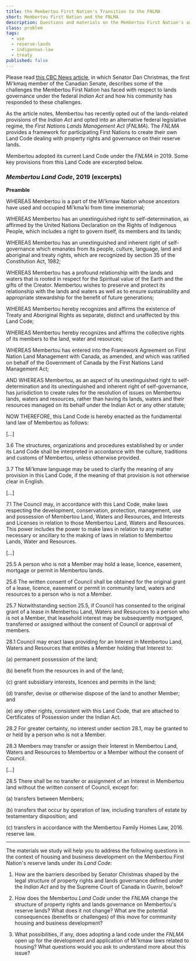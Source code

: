 ```yaml
---
title: the Membertou First Nation's Transition to the FNLMA
short: Membertou First Nation and the FNLMA
description: Questions and materials on the Membertou First Nation's adoption of the *FNLMA*
class: problem
tags:
  - use
  - reserve-lands
  - indigenous-law
  - treaty
published: false
---
```




Please read [this CBC News article,](https://www.cbc.ca/news/politics/indian-act-horrible-existence-senator-christmas-1.4149551) in which Senator Dan Christmas, the first Mi'kmaq member of the Canadian Senate, describes some of the challenges the Membertou First Nation has faced with respect to lands governance under the federal *Indian Act* and how his community has responded to these challenges. 

As the article notes, Membertou has recently opted out of the lands-related provisions of the *Indian Act* and opted into an alternative federal legislative regime, the *First Nations Lands Management Act* (*FNLMA*). The *FNLMA* provides a framework for participating First Nations to create their own Land Code dealing with property rights and governance on their reserve lands.

Membertou adopted its current Land Code under the *FNLMA* in 2019. Some key provisions from this Land Code are excerpted below. 

### *Membertou Land Code*, 2019 (excerpts)

**Preamble**

WHEREAS Membertou is a part of the Mi’kmaw Nation whose ancestors have used and occupied Mi’kma’ki from time immemorial;

WHEREAS Membertou has an unextinguished right to self-determination, as affirmed by the United Nations Declaration on the Rights of Indigenous People, which includes a right to govern itself, its members and its lands;

WHEREAS Membertou has an unextinguished and inherent right of self-governance which emanates from its people, culture, language, land and aboriginal and treaty rights, which are recognized by section 35 of the Constitution Act, 1982;

WHEREAS Membertou has a profound relationship with the lands and waters that is rooted in respect for the Spiritual value of the Earth and the gifts of the Creator. Membertou wishes to preserve and protect its relationship with the lands and waters as well as to ensure sustainability and appropriate stewardship for the benefit of future generations;

WHEREAS Membertou hereby recognizes and affirms the existence of Treaty and Aboriginal Rights as separate, distinct and unaffected by this Land Code;

WHEREAS Membertou hereby recognizes and affirms the collective rights of its members to the land, water and resources;

WHEREAS Membertou has entered into the Framework Agreement on First Nation Land Management with Canada, as amended, and which was ratified on behalf of the Government of Canada by the First Nations Land Management Act;

AND WHEREAS Membertou, as an aspect of its unextinguished right to self-determination and its unextinguished and inherent right of self-governance, has jurisdiction to create rules for the resolution of issues on Membertou lands, waters and resources, rather than having its lands, waters and their resources managed on its behalf under the Indian Act or any other statute;

NOW THEREFORE, this Land Code is hereby enacted as the fundamental land law of Membertou as follows: 

[…]

3.6 The structures, organizations and procedures established by or under its Land Code shall be interpreted in accordance with the culture, traditions and customs of Membertou, unless otherwise provided.

3.7 The Mi’kmaw language may be used to clarify the meaning of any provision in this Land Code, if the meaning of that provision is not otherwise clear in English.

[…]

7.1 The Council may, in accordance with this Land Code, make laws respecting the development, conservation, protection, management, use and possession of Membertou Land, Waters and Resources, and Interests and Licenses in relation to those Membertou Land, Waters and Resources. This power includes the power to make laws in relation to any matter necessary or ancillary to the making of laws in relation to Membertou Lands, Water and Resources.

[…]

25.5 A person who is not a Member may hold a lease, licence, easement, mortgage or permit in Membertou lands.

25.6 The written consent of Council shall be obtained for the original grant of a lease, licence, easement or permit in community land, waters and resources to a person who is not a Member.

25.7 Notwithstanding section 25.5, if Council has consented to the original grant of a lease in Membertou Land, Waters and Resources to a person who is not a Member, that leasehold interest may be subsequently mortgaged, transferred or assigned without the consent of Council or approval of members.

28.1 Council may enact laws providing for an Interest in Membertou Land, Waters and Resources that entitles a Member holding that Interest to:

(a) permanent possession of the land;

(b) benefit from the resources in and of the land;

(c) grant subsidiary interests, licences and permits in the land;

(d) transfer, devise or otherwise dispose of the land to another Member; and

(e) any other rights, consistent with this Land Code, that are attached to Certificates of Possession under the Indian Act.

28.2 For greater certainty, no interest under section 28.1, may be granted to or held by a person who is not a Member.

28.3 Members may transfer or assign their Interest in Membertou Land, Waters and Resources to Membertou or a Member without the consent of Council.

[…]

28.5 There shall be no transfer or assignment of an Interest in Membertou land without the written consent of Council, except for:

(a) transfers between Members;

(b) transfers that occur by operation of law, including transfers of estate by testamentary disposition; and

(c) transfers in accordance with the Membertou Family Homes Law, 2016. reserve law.

---

The materials we study will help you to address the following questions in the context of housing and business development on the Membertou First Nation's reserve lands under its *Land Code*:

1. How are the barriers described by Senator Christmas shaped by the legal structure of property rights and lands governance defined under the *Indian Act* and by the Supreme Court of Canada in *Guerin*, below? 

2. How does the Membertou *Land Code* under the *FNLMA* change the structure of property rights and lands governance on Membertou's reserve lands? What does it not change? What are the potential consequences (benefits or challenges) of this move for community housing and business development?

3. What possibilities, if any, does adopting a land code under the *FNLMA* open up for the development and application of Mi'kmaw laws related to housing? What questions would you ask to understand more about this issue?
